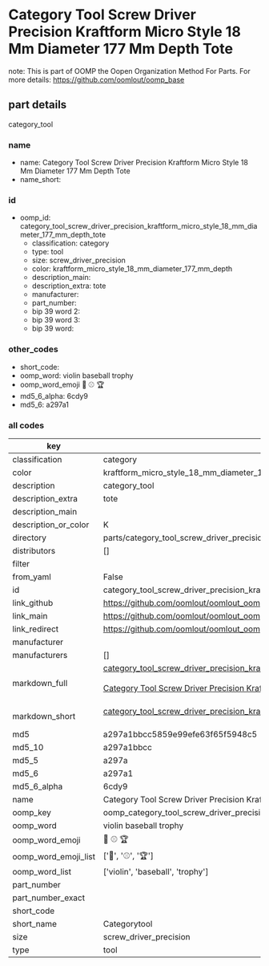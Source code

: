 # Category Tool Screw Driver Precision Kraftform Micro Style 18 Mm Diameter 177 Mm Depth Tote  

note: This is part of OOMP the Oopen Organization Method For Parts. For more details: https://github.com/oomlout/oomp_base

##  part details
  



category_tool



### name
* name: Category Tool Screw Driver Precision Kraftform Micro Style 18 Mm Diameter 177 Mm Depth Tote
* name_short: 
### id
* oomp_id: category_tool_screw_driver_precision_kraftform_micro_style_18_mm_diameter_177_mm_depth_tote
  * classification: category
  * type: tool
  * size: screw_driver_precision
  * color: kraftform_micro_style_18_mm_diameter_177_mm_depth
  * description_main: 
  * description_extra: tote
  * manufacturer: 
  * part_number: 
  * bip 39 word 2: 
  * bip 39 word 3: 
  * bip 39 word: 

### other_codes
* short_code: 
* oomp_word: violin baseball trophy
* oomp_word_emoji :violin: :baseball: :trophy:
* md5_6_alpha: 6cdy9
* md5_6: a297a1









### all codes 
| key | value |  
| --- | --- |  
| classification | category |  
| color | kraftform_micro_style_18_mm_diameter_177_mm_depth |  
| description | category_tool |  
| description_extra | tote |  
| description_main |  |  
| description_or_color | K  |  
| directory | parts/category_tool_screw_driver_precision_kraftform_micro_style_18_mm_diameter_177_mm_depth_tote |  
| distributors | [] |  
| filter |  |  
| from_yaml | False |  
| id | category_tool_screw_driver_precision_kraftform_micro_style_18_mm_diameter_177_mm_depth_tote |  
| link_github | https://github.com/oomlout/oomlout_oomp_version_1_messy/tree/main/parts/category_tool_screw_driver_precision_kraftform_micro_style_18_mm_diameter_177_mm_depth_tote |  
| link_main | https://github.com/oomlout/oomlout_oomp_version_1_messy/tree/main/parts/category_tool_screw_driver_precision_kraftform_micro_style_18_mm_diameter_177_mm_depth_tote |  
| link_redirect | https://github.com/oomlout/oomlout_oomp_version_1_messy/tree/main/parts/category_tool_screw_driver_precision_kraftform_micro_style_18_mm_diameter_177_mm_depth_tote |  
| manufacturer |  |  
| manufacturers | [] |  
| markdown_full | [category_tool_screw_driver_precision_kraftform_micro_style_18_mm_diameter_177_mm_depth_tote](none)<br>[](none)<br>[Category Tool Screw Driver Precision Kraftform Micro Style 18 Mm Diameter 177 Mm Depth Tote](none)<br><br> |  
| markdown_short | [category_tool_screw_driver_precision_kraftform_micro_style_18_mm_diameter_177_mm_depth_tote](none)<br><br> |  
| md5 | a297a1bbcc5859e99efe63f65f5948c5 |  
| md5_10 | a297a1bbcc |  
| md5_5 | a297a |  
| md5_6 | a297a1 |  
| md5_6_alpha | 6cdy9 |  
| name | Category Tool Screw Driver Precision Kraftform Micro Style 18 Mm Diameter 177 Mm Depth Tote |  
| oomp_key | oomp_category_tool_screw_driver_precision_kraftform_micro_style_18_mm_diameter_177_mm_depth_tote |  
| oomp_word | violin baseball trophy |  
| oomp_word_emoji | :violin: :baseball: :trophy: |  
| oomp_word_emoji_list | [':violin:', ':baseball:', ':trophy:'] |  
| oomp_word_list | ['violin', 'baseball', 'trophy'] |  
| part_number |  |  
| part_number_exact |  |  
| short_code |  |  
| short_name | Categorytool |  
| size | screw_driver_precision |  
| type | tool |  

